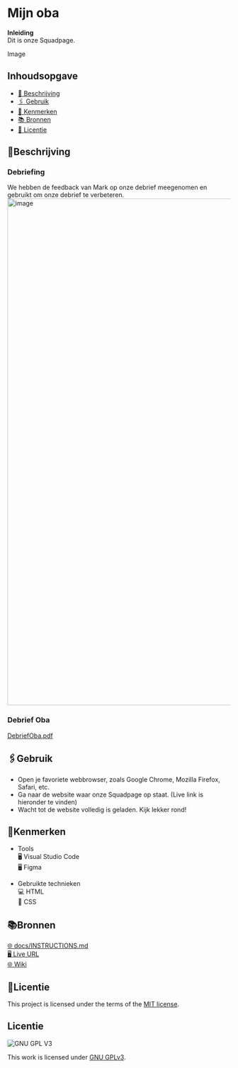 # Mijn oba
**Inleiding**  
Dit is onze Squadpage.  
  
Image

## Inhoudsopgave
  * [📝 Beschrijving](#beschrijving)  
  * [🖇 Gebruik](#gebruik)  
  * [🔖 Kenmerken](#kenmerken)  
  * [📚 Bronnen](#bronnen)  
  * [👾 Licentie](#licentie)  

## 📝Beschrijving
### Debriefing

We hebben de feedback van Mark op onze debrief meegenomen en gebruikt om onze debrief te verbeteren.
<img width="1144" alt="image" src="https://github.com/OvenMagnetron/oba/assets/143999685/81e5e899-b272-4ef0-950c-22e8501f32fc">

### Debrief Oba
[DebriefOba.pdf](https://github.com/OvenMagnetron/oba/files/12829578/DebriefOba.pdf)

## 🖇Gebruik

* Open je favoriete webbrowser, zoals Google Chrome, Mozilla Firefox, Safari, etc.
* Ga naar de website waar onze Squadpage op staat. (Live link is hieronder te vinden)
* Wacht tot de website volledig is geladen. Kijk lekker rond!

## 🔖Kenmerken

* Tools  
🖥️ Visual Studio Code  
🖥️ Figma  

* Gebruikte technieken  
💻 HTML  
🎨 CSS  

## 📚Bronnen
[🌐 docs/INSTRUCTIONS.md](docs/INSTRUCTIONS.md)  
[🖥️ Live URL](https://ovenmagnetron.github.io/oba/)  
[🌐 Wiki](https://github.com/OvenMagnetron/oba/wiki)  


## 👾Licentie
This project is licensed under the terms of the [MIT license](./LICENSE).



## Licentie

![GNU GPL V3](https://www.gnu.org/graphics/gplv3-127x51.png)

This work is licensed under [GNU GPLv3](./LICENSE).
